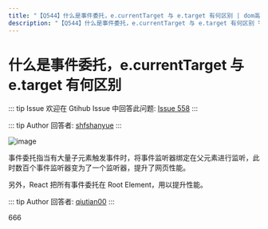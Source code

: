 ```yaml
---
title: "【Q544】什么是事件委托，e.currentTarget 与 e.target 有何区别 | dom高频面试题"
description: "【Q544】什么是事件委托，e.currentTarget 与 e.target 有何区别 字节跳动面试题、阿里腾讯面试题、美团小米面试题。"
---
```


# 什么是事件委托，e.currentTarget 与 e.target 有何区别

::: tip Issue
欢迎在 Gtihub Issue 中回答此问题: [Issue 558](https://github.com/shfshanyue/Daily-Question/issues/558)
:::

::: tip Author
回答者: [shfshanyue](https://github.com/shfshanyue)
:::

![image](https://user-images.githubusercontent.com/13389461/120127876-31b39b00-c1f3-11eb-8297-ca155f3b4562.png)

事件委托指当有大量子元素触发事件时，将事件监听器绑定在父元素进行监听，此时数百个事件监听器变为了一个监听器，提升了网页性能。

另外，React 把所有事件委托在 Root Element，用以提升性能。

::: tip Author
回答者: [qiutian00](https://github.com/qiutian00)
:::

666
